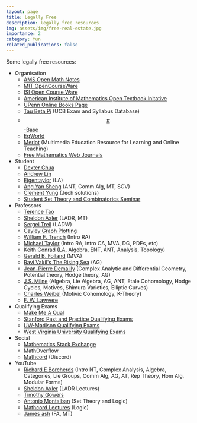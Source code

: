```yaml
---
layout: page
title: Legally Free
description: legally free resources
img: assets/img/free-real-estate.jpg
importance: 2
category: fun
related_publications: false
---
```


Some legally free resources:
- Organisation
    - <a href="https://www.ams.org/open-math-notes" target="_blank">AMS Open Math Notes</a>
    - <a href="https://ocw.mit.edu/" target="_blank">MIT OpenCourseWare</a>
    - <a href="https://www.isibang.ac.in/~adean/infsys/database/" target="_blank">ISI Open Course Ware</a> 
    - <a href="https://textbooks.aimath.org/textbooks/approved-textbooks/" target="_blank">American Institute of Mathematics Open Textbook Initative</a>
    - <a href="https://onlinebooks.library.upenn.edu/" target="_blank">UPenn Online Books Page</a>
    - <a href="https://tbp.studentorg.berkeley.edu/courses/" target="_blank">Tau Beta Pi</a> (UCB Exam and Syllabus Database)
    - <a href="https://topology.pi-base.org/" target="_blank">$$\pi$$-Base</a>
    - <a href="https://eqworld.ipmnet.ru/index.htm" target="_blank">EqWorld</a>
    - <a href="https://www.merlot.org/merlot/materials.htm?categoryBasic=2513" target="_blank">Merlot</a> (Multimedia Education Resource for Learning and Online Teaching)
    - <a href="https://www.math.buffalo.edu/mad/special/FREEMathWebJournals1.html" target="_blank">Free Mathematics Web Journals</a>
- Student
    - <a href="https://dec41.user.srcf.net/" target="_blank">Dexter Chua</a> 
    - <a href="https://web.stanford.edu/~lindrew/notes.html" target="_blank">Andrew Lin</a>
    - <a href="https://smashmath.github.io/" target="_blank">Eigentaylor</a> (LA)
    - <a href="https://angyansheng.github.io/notes/" target="_blank">Ang Yan Sheng</a> (ANT, Comm Alg, MT, SCV)
    - <a href="https://clementyung.github.io/resources/" target="_blank">Clement Yung</a> (Jech solutions)
    - <a href="https://sites.google.com/view/student-set-theory-seminar/home" target="_blank">Student Set Theory and Combinatorics Seminar</a>
- Professors
    - <a href="https://terrytao.wordpress.com/" target="_blank">Terence Tao</a> 
    - <a href="https://axler.net/" target="_blank">Sheldon Axler</a> (LADR, MT)
    - <a href="https://www.math.brown.edu/streil/papers/LADW/LADW.html" target="_blank">Sergei Treil</a> (LADW)
    - <a href="https://juliapoo.github.io/Cayley-Graph-Plotting/" target="_blank">Cayley Graph Plotting</a>
    - <a href="http://ramanujan.math.trinity.edu/wtrench/misc/index.shtml" target="_blank">William F. Trench</a> (Intro RA)
    -  <a href="https://mtaylor.web.unc.edu/" target="_blank">Michael Taylor</a> (Intro RA, intro CA, MVA, DG, PDEs, etc)
    - <a href="https://kconrad.math.uconn.edu/blurbs/" target="_blank">Keith Conrad</a> (LA, Algebra, ENT, ANT, Analysis, Topology)
    - <a href="https://sites.math.washington.edu/~folland/Homepage/index.html" target="_blank">Gerald B. Folland</a> (MVA)
    - <a href="https://math.stanford.edu/~vakil/216blog/" target="_blank">Ravi Vakil's The Rising Sea</a> (AG)
    - <a href="https://www-fourier.ujf-grenoble.fr/~demailly/documents.html" target="_blank">Jean-Pierre Demailly</a> (Complex Analytic and Differential Geometry, Potential theory, Hodge theory, AG)
    - <a href="https://www.jmilne.org/math/index.html" target="_blank">J.S. Milne</a> (Algebra, Lie Algebra, AG, ANT, Etale Cohomology, Hodge Cycles, Motives, Shimura Varieties, Elliptic Curves)
    - <a href="https://sites.math.rutgers.edu/~weibel/" target="_blank">Charles Weibel</a> (Motivic Cohomology, K-Theory)
    - <a href="https://github.com/mattearnshaw/lawvere" target="_blank">F. W. Lawvere</a>
- Qualifying Exams
    - <a href="https://jonathanlove.info/qual/" target="_blank">Make Me A Qual</a>
    - <a href="https://drive.google.com/drive/folders/1V6RwKA4sHFAfqiyIKJ45m8sNJOGVIapg" target="_blank">Stanford  Past and Practice Qualifying Exams</a>
    - <a href="https://www.library.wisc.edu/amp/services/course-reserves-exams/" target="_blank">UW-Madison Qualifying Exams</a>
    - <a href="https://researchrepository.wvu.edu/math-grad-exams/" target="_blank">West Virginia University Qualifying Exams</a>
- Social
    - <a href="https://math.stackexchange.com/" target="_blank">Mathematics Stack Exchange</a>
    - <a href="https://mathoverflow.net/" target="_blank">MathOverflow</a>
    - <a href="https://discord.gg/math" target="_blank">Mathcord</a> (Discord)
- YouTube 
    - <a href="https://www.youtube.com/@richarde.borcherds7998/playlists" target="_blank">Richard E Borcherds</a> (Intro NT, Complex Analysis, Algebra, Categories, Lie Groups, Comm Alg, AG, AT, Rep Theory, Hom Alg, Modular Forms)
    - <a href="https://www.youtube.com/@sheldonaxler5197" target="_blank">Sheldon Axler</a> (LADR Lectures)
    - <a href="https://www.youtube.com/@TimothyGowers0/videos" target="_blank">Timothy Gowers</a>
    - <a href="https://www.youtube.com/@atonmontalban" target="_blank">Antonio Montalban</a> (Set Theory and Logic)
    - <a href="https://www.youtube.com/@mathcord-lectures/videos" target="_blank">Mathcord Lectures</a> (Logic)
    - <a href="https://www.youtube.com/@jamessh9294/videos" target="_blank">James ash</a> (FA, MT)